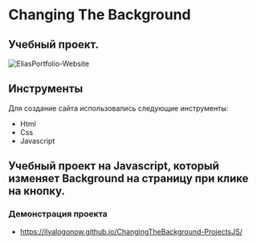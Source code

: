 # Changing The Background
## Учебный проект.
![EliasPortfolio-Website](https://github.com/IlyaLogonow/ChangingTheBackground-ProjectsJS/blob/main/Changing%20The%20Background.png)

## Инструменты 
Для создание сайта использовались следующие инструменты:
- Html
- Css
- Javascript 

## Учебный проект на Javascript, который изменяет Background на страницу при клике на кнопку.

### Демонстрация проекта
- https://ilyalogonow.github.io/ChangingTheBackground-ProjectsJS/
